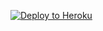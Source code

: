 [![Deploy to Heroku](https://www.herokucdn.com/deploy/button.png)](https://dashboard.heroku.com/new?template=https://github.com/janganminin/simplebuild.git)
